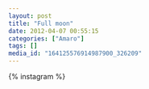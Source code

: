 ```yaml
---
layout: post
title: "Full moon"
date: 2012-04-07 00:55:15
categories: ["Amaro"]
tags: []
media_id: "164125576914987900_326209"
---
```


{% instagram %}
